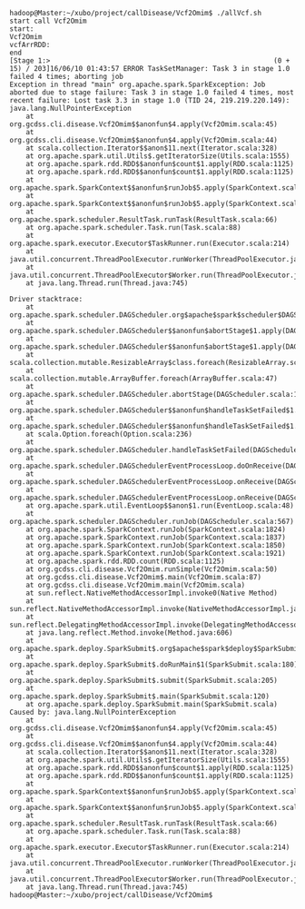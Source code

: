 	
	hadoop@Master:~/xubo/project/callDisease/Vcf2Omim$ ./allVcf.sh 
	start call Vcf2Omim
	start:
	Vcf2Omim
	vcfArrRDD:
	end
	[Stage 1:>                                                       (0 + 15) / 203]16/06/10 01:43:57 ERROR TaskSetManager: Task 3 in stage 1.0 failed 4 times; aborting job
	Exception in thread "main" org.apache.spark.SparkException: Job aborted due to stage failure: Task 3 in stage 1.0 failed 4 times, most recent failure: Lost task 3.3 in stage 1.0 (TID 24, 219.219.220.149): java.lang.NullPointerException
		at org.gcdss.cli.disease.Vcf2Omim$$anonfun$4.apply(Vcf2Omim.scala:45)
		at org.gcdss.cli.disease.Vcf2Omim$$anonfun$4.apply(Vcf2Omim.scala:44)
		at scala.collection.Iterator$$anon$11.next(Iterator.scala:328)
		at org.apache.spark.util.Utils$.getIteratorSize(Utils.scala:1555)
		at org.apache.spark.rdd.RDD$$anonfun$count$1.apply(RDD.scala:1125)
		at org.apache.spark.rdd.RDD$$anonfun$count$1.apply(RDD.scala:1125)
		at org.apache.spark.SparkContext$$anonfun$runJob$5.apply(SparkContext.scala:1850)
		at org.apache.spark.SparkContext$$anonfun$runJob$5.apply(SparkContext.scala:1850)
		at org.apache.spark.scheduler.ResultTask.runTask(ResultTask.scala:66)
		at org.apache.spark.scheduler.Task.run(Task.scala:88)
		at org.apache.spark.executor.Executor$TaskRunner.run(Executor.scala:214)
		at java.util.concurrent.ThreadPoolExecutor.runWorker(ThreadPoolExecutor.java:1145)
		at java.util.concurrent.ThreadPoolExecutor$Worker.run(ThreadPoolExecutor.java:615)
		at java.lang.Thread.run(Thread.java:745)
	
	Driver stacktrace:
		at org.apache.spark.scheduler.DAGScheduler.org$apache$spark$scheduler$DAGScheduler$$failJobAndIndependentStages(DAGScheduler.scala:1283)
		at org.apache.spark.scheduler.DAGScheduler$$anonfun$abortStage$1.apply(DAGScheduler.scala:1271)
		at org.apache.spark.scheduler.DAGScheduler$$anonfun$abortStage$1.apply(DAGScheduler.scala:1270)
		at scala.collection.mutable.ResizableArray$class.foreach(ResizableArray.scala:59)
		at scala.collection.mutable.ArrayBuffer.foreach(ArrayBuffer.scala:47)
		at org.apache.spark.scheduler.DAGScheduler.abortStage(DAGScheduler.scala:1270)
		at org.apache.spark.scheduler.DAGScheduler$$anonfun$handleTaskSetFailed$1.apply(DAGScheduler.scala:697)
		at org.apache.spark.scheduler.DAGScheduler$$anonfun$handleTaskSetFailed$1.apply(DAGScheduler.scala:697)
		at scala.Option.foreach(Option.scala:236)
		at org.apache.spark.scheduler.DAGScheduler.handleTaskSetFailed(DAGScheduler.scala:697)
		at org.apache.spark.scheduler.DAGSchedulerEventProcessLoop.doOnReceive(DAGScheduler.scala:1496)
		at org.apache.spark.scheduler.DAGSchedulerEventProcessLoop.onReceive(DAGScheduler.scala:1458)
		at org.apache.spark.scheduler.DAGSchedulerEventProcessLoop.onReceive(DAGScheduler.scala:1447)
		at org.apache.spark.util.EventLoop$$anon$1.run(EventLoop.scala:48)
		at org.apache.spark.scheduler.DAGScheduler.runJob(DAGScheduler.scala:567)
		at org.apache.spark.SparkContext.runJob(SparkContext.scala:1824)
		at org.apache.spark.SparkContext.runJob(SparkContext.scala:1837)
		at org.apache.spark.SparkContext.runJob(SparkContext.scala:1850)
		at org.apache.spark.SparkContext.runJob(SparkContext.scala:1921)
		at org.apache.spark.rdd.RDD.count(RDD.scala:1125)
		at org.gcdss.cli.disease.Vcf2Omim.runSimple(Vcf2Omim.scala:50)
		at org.gcdss.cli.disease.Vcf2Omim$.main(Vcf2Omim.scala:87)
		at org.gcdss.cli.disease.Vcf2Omim.main(Vcf2Omim.scala)
		at sun.reflect.NativeMethodAccessorImpl.invoke0(Native Method)
		at sun.reflect.NativeMethodAccessorImpl.invoke(NativeMethodAccessorImpl.java:57)
		at sun.reflect.DelegatingMethodAccessorImpl.invoke(DelegatingMethodAccessorImpl.java:43)
		at java.lang.reflect.Method.invoke(Method.java:606)
		at org.apache.spark.deploy.SparkSubmit$.org$apache$spark$deploy$SparkSubmit$$runMain(SparkSubmit.scala:674)
		at org.apache.spark.deploy.SparkSubmit$.doRunMain$1(SparkSubmit.scala:180)
		at org.apache.spark.deploy.SparkSubmit$.submit(SparkSubmit.scala:205)
		at org.apache.spark.deploy.SparkSubmit$.main(SparkSubmit.scala:120)
		at org.apache.spark.deploy.SparkSubmit.main(SparkSubmit.scala)
	Caused by: java.lang.NullPointerException
		at org.gcdss.cli.disease.Vcf2Omim$$anonfun$4.apply(Vcf2Omim.scala:45)
		at org.gcdss.cli.disease.Vcf2Omim$$anonfun$4.apply(Vcf2Omim.scala:44)
		at scala.collection.Iterator$$anon$11.next(Iterator.scala:328)
		at org.apache.spark.util.Utils$.getIteratorSize(Utils.scala:1555)
		at org.apache.spark.rdd.RDD$$anonfun$count$1.apply(RDD.scala:1125)
		at org.apache.spark.rdd.RDD$$anonfun$count$1.apply(RDD.scala:1125)
		at org.apache.spark.SparkContext$$anonfun$runJob$5.apply(SparkContext.scala:1850)
		at org.apache.spark.SparkContext$$anonfun$runJob$5.apply(SparkContext.scala:1850)
		at org.apache.spark.scheduler.ResultTask.runTask(ResultTask.scala:66)
		at org.apache.spark.scheduler.Task.run(Task.scala:88)
		at org.apache.spark.executor.Executor$TaskRunner.run(Executor.scala:214)
		at java.util.concurrent.ThreadPoolExecutor.runWorker(ThreadPoolExecutor.java:1145)
		at java.util.concurrent.ThreadPoolExecutor$Worker.run(ThreadPoolExecutor.java:615)
		at java.lang.Thread.run(Thread.java:745)
	hadoop@Master:~/xubo/project/callDisease/Vcf2Omim$ 
